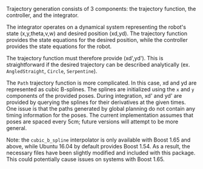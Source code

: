 Trajectory generation consists of 3 components: the trajectory function, the controller, and the integrator.

The integrator operates on a dynamical system representing the robot's state (x,y,theta,v,w) and desired position (xd,yd). The trajectory function provides the state equations for the desired position, while the controller provides the state equations for the robot.

The trajectory function must therefore provide (xd',yd'). This is straightforward if the desired trajectory can be described analytically (ex. `AngledStraight`, `Circle`, `Serpentine`). 

The `Path` trajectory function is more complicated. In this case, xd and yd are represented as cubic B-splines. The splines are initialized using the `x` and `y` components of the provided poses. During integration, xd' and yd' are provided by querying the splines for their derivatives at the given times.
One issue is that the paths generated by global planning do not contain any timing information for the poses. The current implementation assumes that poses are spaced every 5cm; future versions will attempt to be more general.

Note: the `cubic_b_spline` interpolator is only available with Boost 1.65 and above, while Ubuntu 16.04 by default provides Boost 1.54. As a result, the necessary files have been slightly modified and included with this package. This could potentially cause issues on systems with Boost 1.65.
